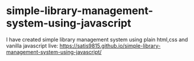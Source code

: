 # simple-library-management-system-using-javascript
I have created simple library management system using plain html,css and vanilla javascript
live: https://satis9815.github.io/simple-library-management-system-using-javascript/
